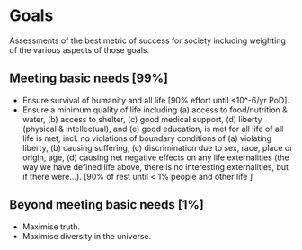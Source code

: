 # Goals
Assessments of the best metric of success for society including weighting of the various aspects of those goals. 

## Meeting basic needs [99%]
* Ensure survival of humanity and all life [90% effort until <10^-6/yr PoD].
* Ensure a minimum quality of life including (a) access to food/nutrition & water, (b) access to shelter, (c) good medical support, (d) liberty (physical & intellectual), and (e) good education, is met for all life of all life is met, incl. no violations of boundary conditions of (a) violating liberty, (b) causing suffering, (c) discrimination due to sex, race, place or origin, age, (d) causing net negative effects on any life externalities (the way we have defined life above, there is no interesting externalities, but if there were…). [90% of rest until < 1% people and other life ]

## Beyond meeting basic needs [1%]
* Maximise truth. 
* Maximise diversity in the universe.


